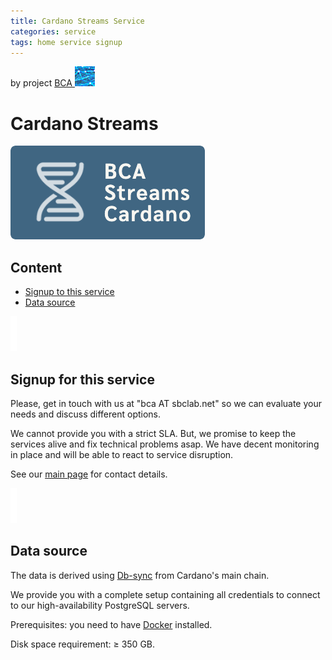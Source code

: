 ```yaml
---
title: Cardano Streams Service
categories: service
tags: home service signup
---
```


by project [BCA ![BCA Blockchain Data Analytics](images/Blockchain-Data-Analytics_32.png)](https://github.com/Blockchain-Data-Analytics)

# Cardano Streams

![Cardano Streams icon](images/BCA_Streams_logo_filled.png)

## Content

- [Signup to this service](#signup-for-this-service)
- [Data source](#data-source)

![   ](images/vspace.png)

## Signup for this service

Please, get in touch with us at "bca AT sbclab.net" so we can evaluate your needs and discuss different options.

We cannot provide you with a strict SLA. But, we promise to keep the services alive and fix technical problems asap. We have decent monitoring in place and will be able to react to service disruption.

See our [main page](https://github.com/Blockchain-Data-Analytics) for contact details.

![   ](images/vspace.png)

## Data source

The data is derived using [Db-sync](https://github.com/IntersectMBO/cardano-db-sync) from Cardano's main chain.

We provide you with a complete setup containing all credentials to connect to our high-availability PostgreSQL servers.

Prerequisites: you need to have [Docker](https://www.docker.com/products/docker-desktop/) installed.

Disk space requirement: &ge; 350 GB.